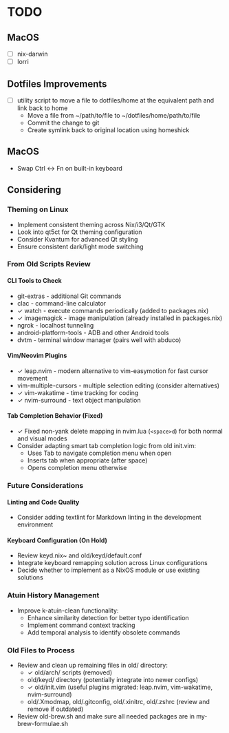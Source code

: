 # TODO

## MacOS

- [ ] nix-darwin
- [ ] lorri

## Dotfiles Improvements

- [ ] utility script to move a file to dotfiles/home at the equivalent path and link back to home
  - Move a file from ~/path/to/file to ~/dotfiles/home/path/to/file
  - Commit the change to git
  - Create symlink back to original location using homeshick

## MacOS

- Swap Ctrl <-> Fn on built-in keyboard

## Considering

### Theming on Linux

- Implement consistent theming across Nix/i3/Qt/GTK
- Look into qt5ct for Qt theming configuration
- Consider Kvantum for advanced Qt styling
- Ensure consistent dark/light mode switching

### From Old Scripts Review

#### CLI Tools to Check

- git-extras - additional Git commands
- clac - command-line calculator
- ✓ watch - execute commands periodically (added to packages.nix)
- ✓ imagemagick - image manipulation (already installed in packages.nix)
- ngrok - localhost tunneling
- android-platform-tools - ADB and other Android tools
- dvtm - terminal window manager (pairs well with abduco)

#### Vim/Neovim Plugins

- ✓ leap.nvim - modern alternative to vim-easymotion for fast cursor movement
- vim-multiple-cursors - multiple selection editing (consider alternatives)
- ✓ vim-wakatime - time tracking for coding
- ✓ nvim-surround - text object manipulation

#### Tab Completion Behavior (Fixed)

- ✓ Fixed non-yank delete mapping in nvim.lua (`<space>d`) for both normal and visual modes
- Consider adapting smart tab completion logic from old init.vim:
  - Uses Tab to navigate completion menu when open
  - Inserts tab when appropriate (after space)
  - Opens completion menu otherwise

### Future Considerations

#### Linting and Code Quality

- Consider adding textlint for Markdown linting in the development environment

#### Keyboard Configuration (On Hold)

- Review keyd.nix~ and old/keyd/default.conf
- Integrate keyboard remapping solution across Linux configurations
- Decide whether to implement as a NixOS module or use existing solutions

### Atuin History Management

- Improve k-atuin-clean functionality:
  - Enhance similarity detection for better typo identification
  - Implement command context tracking
  - Add temporal analysis to identify obsolete commands

### Old Files to Process

- Review and clean up remaining files in old/ directory:
  - ✓ old/arch/ scripts (removed)
  - old/keyd/ directory (potentially integrate into newer configs)
  - ✓ old/init.vim (useful plugins migrated: leap.nvim, vim-wakatime, nvim-surround)
  - old/.Xmodmap, old/.gitconfig, old/.xinitrc, old/.zshrc (review and remove if outdated)
- Review old-brew.sh and make sure all needed packages are in my-brew-formulae.sh
